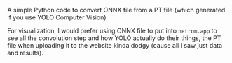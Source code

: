 A simple Python code to convert ONNX file from a PT file (which generated if you use YOLO Computer Vision)

For visualization, I would prefer using ONNX file to put into `netrom.app` to see all the convolution step and how YOLO actually do their things, the PT file when uploading it to the website kinda dodgy (cause all I saw just data and results).
